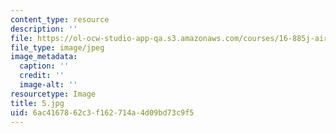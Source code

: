 ```yaml
---
content_type: resource
description: ''
file: https://ol-ocw-studio-app-qa.s3.amazonaws.com/courses/16-885j-aircraft-systems-engineering-fall-2005/6ac4167862c3f162714a4d09bd73c9f5_5.jpg
file_type: image/jpeg
image_metadata:
  caption: ''
  credit: ''
  image-alt: ''
resourcetype: Image
title: 5.jpg
uid: 6ac41678-62c3-f162-714a-4d09bd73c9f5
---
```

